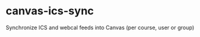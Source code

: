 canvas-ics-sync
===============

Synchronize ICS and webcal feeds into Canvas (per course, user or group)
